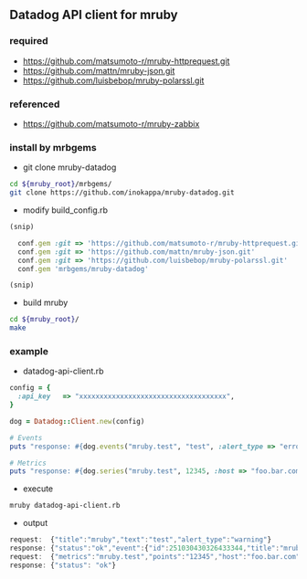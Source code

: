 ## Datadog API client for mruby

### required

- https://github.com/matsumoto-r/mruby-httprequest.git
- https://github.com/mattn/mruby-json.git
- https://github.com/luisbebop/mruby-polarssl.git

### referenced

- https://github.com/matsumoto-r/mruby-zabbix 

### install by mrbgems

- git clone mruby-datadog

```sh
cd ${mruby_root}/mrbgems/
git clone https://github.com/inokappa/mruby-datadog.git
```

- modify build_config.rb

```ruby
(snip)

  conf.gem :git => 'https://github.com/matsumoto-r/mruby-httprequest.git'
  conf.gem :git => 'https://github.com/mattn/mruby-json.git'
  conf.gem :git => 'https://github.com/luisbebop/mruby-polarssl.git'
  conf.gem 'mrbgems/mruby-datadog'

(snip)
```

- build mruby

```sh
cd ${mruby_root}/
make
```

### example

- datadog-api-client.rb

```ruby
config = {
  :api_key   => "xxxxxxxxxxxxxxxxxxxxxxxxxxxxxxxxxxxx",
}

dog = Datadog::Client.new(config)

# Events
puts "response: #{dog.events("mruby.test", "test", :alert_type => "error")['body']}"

# Metrics
puts "response: #{dog.series("mruby.test", 12345, :host => "foo.bar.com")['body']}"
```

- execute

```sh
mruby datadog-api-client.rb
```

- output

```javascript
request:  {"title":"mruby","text":"test","alert_type":"warning"}
response: {"status":"ok","event":{"id":251030430326433344,"title":"mruby","text":"test","date_happened":1446077768,"handle":null,"priority":null,"related_event_id":null,"tags":null,"url":"https://propjoe.agent.datadoghq.com/event/event?id=251030430326433344"}}
request:  {"metrics":"mruby.test","points":"12345","host":"foo.bar.com"}
response: {"status": "ok"}
```

